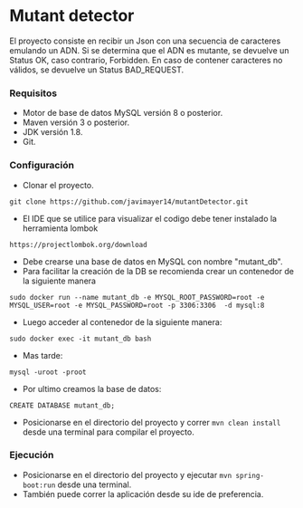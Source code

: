 # Mutant detector

El proyecto consiste en recibir un Json con una secuencia de caracteres emulando un ADN.
Si se determina que el ADN es mutante, se devuelve un Status OK, caso contrario, Forbidden.
En caso de contener caracteres no válidos, se devuelve un Status BAD_REQUEST.


### Requisitos

- Motor de base de datos MySQL versión 8 o posterior.
- Maven versión 3 o posterior.
- JDK versión 1.8.
- Git.


### Configuración

- Clonar el proyecto. 
```
git clone https://github.com/javimayer14/mutantDetector.git
```
- El IDE que se utilice para visualizar el codigo debe tener instalado la herramienta lombok
```
https://projectlombok.org/download
```
- Debe crearse una base de datos en MySQL con nombre "mutant_db".
- Para facilitar la creación de la DB se recomienda crear un contenedor de la siguiente manera
```
sudo docker run --name mutant_db -e MYSQL_ROOT_PASSWORD=root -e MYSQL_USER=root -e MYSQL_PASSWORD=root -p 3306:3306  -d mysql:8
```
- Luego acceder al contenedor de la siguiente manera:
```
sudo docker exec -it mutant_db bash
```
- Mas tarde:
```
mysql -uroot -proot
```
- Por ultimo creamos la base de datos:
```
CREATE DATABASE mutant_db;
```

- Posicionarse en el directorio del proyecto y correr ```mvn clean install``` desde una terminal para compilar el proyecto.


### Ejecución
- Posicionarse en el directorio del proyecto y ejecutar ```mvn spring-boot:run``` desde una terminal.
- También puede correr la aplicación desde su ide de preferencia.
